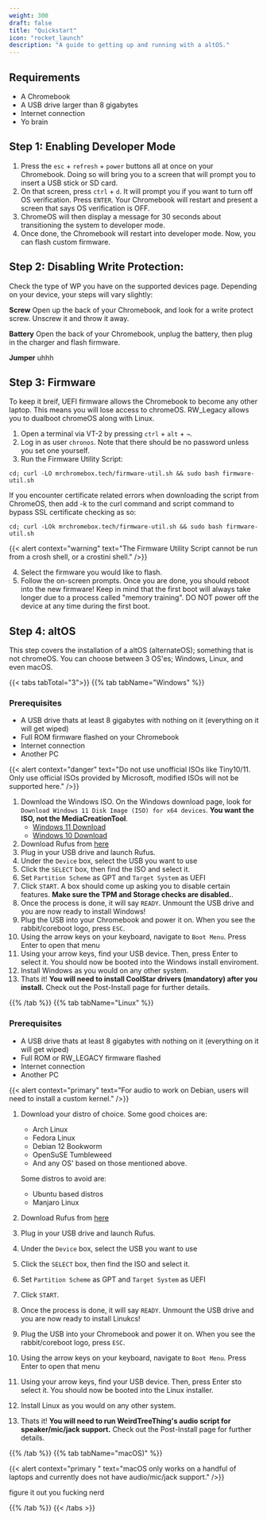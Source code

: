 ```yaml
---
weight: 300
draft: false
title: "Quickstart"
icon: "rocket_launch"
description: "A guide to getting up and running with a altOS."
---
```


## Requirements

- A Chromebook
- A USB drive larger than 8 gigabytes
- Internet connection
- Yo brain

## Step 1: Enabling Developer Mode

1. Press the `esc` + `refresh` + `power` buttons all at once on your Chromebook. Doing so will bring you to a screen that will prompt you to insert a USB stick or SD card.
2. On that screen, press `ctrl` + `d`. It will prompt you if you want to turn off OS verification. Press `ENTER`. Your Chromebook will restart and present a screen that says OS verification is OFF.
3. ChromeOS will then display a message for 30 seconds about transitioning the system to developer mode.
4. Once done, the Chromebook will restart into developer mode. Now, you can flash custom firmware.


## Step 2: Disabling Write Protection:
Check the type of WP you have on the supported devices page. Depending on your device, your steps will vary slightly:

**Screw**
Open up the back of your Chromebook, and look for a write protect screw. Unscrew it and throw it away.

**Battery**
Open the back of your Chromebook, unplug the battery, then plug in the charger and flash firmware.

**Jumper**
uhhh


## Step 3: Firmware

To keep it breif, UEFI firmware allows the Chromebook to become any other laptop. This means you will lose access to chromeOS. RW_Legacy allows you to dualboot chromeOS along with Linux.

1. Open a terminal via VT-2 by pressing `ctrl` + `alt` + `→`.
2. Log in as user `chronos`. Note that there should be no password unless you set one yourself.
3. Run the Firmware Utility Script:
  ```shell
cd; curl -LO mrchromebox.tech/firmware-util.sh && sudo bash firmware-util.sh
```

If you encounter certificate related errors when downloading the script from ChromeOS, then add -k to the curl command and script command to bypass SSL certificate checking as so:
```shell
cd; curl -LOk mrchromebox.tech/firmware-util.sh && sudo bash firmware-util.sh
```

{{< alert context="warning" text="The Firmware Utility Script cannot be run from a crosh shell, or a crostini shell." />}}

4. Select the firmware you would like to flash.
5. Follow the on-screen prompts. Once you are done, you should reboot into the new firmware! Keep in mind that the first boot will always take longer due to a process called "memory training". DO NOT power off the device at any time during the first boot.

## Step 4: altOS
This step covers the installation of a altOS (alternateOS); something that is not chromeOS. You can choose between 3 OS'es; Windows, Linux, and even macOS.


{{< tabs tabTotal="3">}}
{{% tab tabName="Windows" %}}

### Prerequisites
- A USB drive thats at least 8 gigabytes with nothing on it (everything on it will get wiped)
- Full ROM firmware flashed on your Chromebook
- Internet connection
- Another PC 

{{< alert context="danger" text="Do not use unofficial ISOs like Tiny10/11. Only use official ISOs provided by Microsoft, modified ISOs will not be supported here." />}}

1. Download the Windows ISO. On the Windows download page, look for `Download Windows 11 Disk Image (ISO) for x64 devices`. **You want the ISO, not the MediaCreationTool**.
      - [Windows 11 Download](https://www.microsoft.com/software-download/windows11)
      - [Windows 10 Download](https://www.microsoft.com/en-us/software-download/windows10)
2. Download Rufus from [here](https://rufus.ie/en/)
3. Plug in your USB drive and launch Rufus.
4. Under the `Device` box, select the USB you want to use
5. Click the `SELECT` box, then find the ISO and select it.
6. Set `Partition Scheme` as GPT and `Target System` as UEFI
7. Click `START`. A box should come up asking you to disable certain features. **Make sure the TPM and Storage checks are disabled.**.
8. Once the process is done, it will say `READY`. Unmount the USB drive and you are now ready to install Windows!
9. Plug the USB into your Chromebook and power it on. When you see the rabbit/coreboot logo, press `ESC`.
10. Using the arrow keys on your keyboard, navigate to `Boot Menu`. Press Enter to open that menu
11. Using your arrow keys, find your USB device. Then, press Enter to select it. You should now be booted into the Windows install enviroment.
12. Install Windows as you would on any other system.
13. Thats it! **You will need to install CoolStar drivers (mandatory) after you install.** Check out the Post-Install page for further details.


{{% /tab %}}
{{% tab tabName="Linux" %}}

### Prerequisites
- A USB drive thats at least 8 gigabytes with nothing on it (everything on it will get wiped)
- Full ROM or RW_LEGACY firmware flashed
- Internet connection
- Another PC 

{{< alert context="primary" text="For audio to work on Debian, users will need to install a custom kernel." />}}

1. Download your distro of choice. Some good choices are:
   - Arch Linux
   - Fedora Linux
   - Debian 12 Bookworm
   - OpenSuSE Tumbleweed
   - And any OS' based on those mentioned above.

    Some distros to avoid are:
      - Ubuntu based distros
      - Manjaro Linux 

2. Download Rufus from [here](https://rufus.ie/en/)
3. Plug in your USB drive and launch Rufus.
4. Under the `Device` box, select the USB you want to use
5. Click the `SELECT` box, then find the ISO and select it.
6. Set `Partition Scheme` as GPT and `Target System` as UEFI
7. Click `START`. 
8. Once the process is done, it will say `READY`. Unmount the USB drive and you are now ready to install Linukcs!
9. Plug the USB into your Chromebook and power it on. When you see the rabbit/coreboot logo, press `ESC`.
10. Using the arrow keys on your keyboard, navigate to `Boot Menu`. Press Enter to open that menu
11. Using your arrow keys, find your USB device. Then, press Enter sto select it. You should now be booted into the Linux installer.
12. Install Linux as you would on any other system.
13. Thats it! **You will need to run WeirdTreeThing's audio script for speaker/mic/jack support.** Check out the Post-Install page for further details.


{{% /tab %}}
{{% tab tabName="macOS)" %}}

{{< alert context="primary " text="macOS only works on a handful of laptops and currently does not have audio/mic/jack support." />}}


figure it out you fucking nerd 

{{% /tab %}}
{{< /tabs >}}


